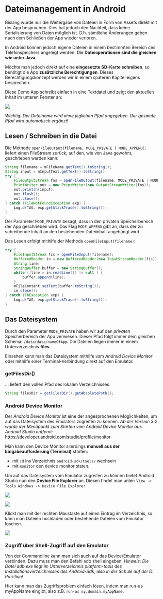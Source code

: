 # Dateimanagement in Android

Bislang wurde nur die Weitergabe von Dateien in Form von Assets direkt mit der App besprochen. Dies hat jedoch den Nachteil, dass keine Serialisierung von Daten möglich ist. D.h. sämtliche Änderungen gehen nach dem Schließen der App wieder verloren.

In Android können jedoch eigene Dateien in einem bestimmten Bereich des Telefonspeichers angelegt werden. Die **Dateioperationen sind die gleichen wie unter Java**.

Möchte man jedoch direkt auf eine **eingesetzte SD-Karte schreiben**, so benötigt die App **zusätzliche Berechtigungen**. Dieses Berechtigungskonzept werden wir in einem späteren Kapitel eigens besprechen.

Diese Demo App schreibt einfach in eine Textdatei und zeigt den aktuellen Inhalt im unteren Fenster an:

![](assets/031_File-Handling-bd706d0a.png)

*Wichtig: Der Dateiname wird ohne jeglichen Pfad angegeben. Der gesamte Pfad wird automatisch ergänzt!*

## Lesen / Schreiben in die Datei

Die Methode ```openFileOutput(filename, MODE_PRIVATE | MODE_APPEND);``` liefert einen FileStream zurück, auf den, wie von Java gewohnt, geschrieben werden kann:

```java
String filename = mFileName.getText().toString();
String input = mInputText.getText().toString();
try {
    FileOutputStream fos = openFileOutput(filename, MODE_PRIVATE | MODE_APPEND);
    PrintWriter out = new PrintWriter(new OutputStreamWriter(fos));
    out.println(input);
    out.flush();
    out.close();
} catch (FileNotFoundException exp) {
    Log.d(TAG, exp.getStackTrace().toString());
}
```

Der Parameter ```MODE_PRIVATE``` besagt, dass in den privaten Speicherbereich der App geschrieben wird. Das Flag ```MODE_APPEND``` gibt an, dass der zu schreibende Inhalt an den bestehenden Dateiinhalt angehängt wird.

Das Lesen erfolgt mithilfe der Methode ```openFileInput(filename)```:

```java
try {
    FileInputStream fis = openFileInput(filename);
    BufferedReader in = new BufferedReader(new InputStreamReader(fis));
    String line;
    StringBuffer buffer = new StringBuffer();
    while ((line = in.readLine()) != null ) {
        buffer.append(line);
    }
    mFileContent.setText(buffer.toString());
    in.close();
} catch (IOException exp) {
    Log.d(TAG, exp.getStackTrace().toString());
}
```

## Das Dateisystem
Durch den Parameter ```MODE_PRIVATE``` haben wir auf den _privaten_ Speicherbereich der App verwiesen. Dieser Pfad folgt immer dem gleichen Schema: ```/data/data/nameOfApp```. Die Dateien liegen immer in einem Unterverzeichnis **files**.

Einsehen kann man das Dateisystem mithilfe vom _Android Device Monitor_ oder mithilfe einer Terminal-Verbindung direkt auf den Emulator.

### getFilesDir()

... liefert den vollen Pfad des lokalen Verzeichnisses:
```java
String filesDir = getFilesDir().getAbsolutePath();
```
### Android Device Monitor
Der _Android Device Monitor_ ist eine der angesprochenen Möglichkeiten, um auf das Dateisystem des Emulators zugreifen zu können. _Ab der Version 3.2 wurde der Menüpunkt zum Starten vom Android Device Monitor aus Android Studio entfernt:_ https://developer.android.com/studio/profile/monitor

Man kann den Device Monitor allerdings **manuell aus der Eingabeaufforderung (Terminal)** starten:
- mit ```cd``` ins Verzeichnis ```android-sdk/tools/``` wechseln
- mit ```monitor``` den device monitor staten.

Um auf das Dateisystem vom Emulator zugreifen zu können bietet Android Studio nun den **Device File Explorer** an. Diesen findet man unter: ```View -> Tools Windows -> Device File Explorer```.

![](assets/031_File-Handling-b755af30.png)

![](assets/031_File-Handling-61ef375a.png)

Klickt man mit der rechten Maustaste auf einen Eintrag im Verzeichnis, so kann man Dateien hochladen oder bestehende Dateien vom Emulator löschen.

![](assets/031_File-Handling-9c3f5105.png)

### Zugriff über Shell-Zugriff auf den Emulator
Von der Commandline kann man sich auch auf das Device/Emulator verbinden. Dazu muss man den Befehl adb shell eingeben.
*Hinweis: Die Datei adb.exe liegt im Unterverzeichnis platform-tools des Installationsverzeichnisses des Android-Sdk, also in der Schule auf der D: Partition!*

Hier kann man das Zugriffsproblem einfach lösen, indem man run-as myAppName eingibt, also z.B. ```run-as my.domain.myAppName```.
